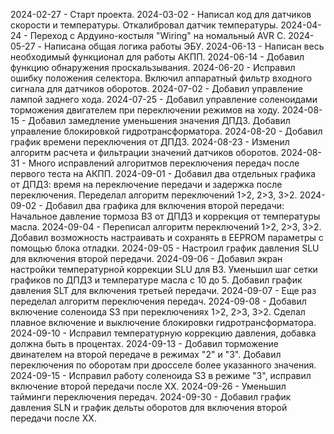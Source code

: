 2024-02-27 - Старт проекта.
2024-03-02 - Написал код для датчиков скорости и температуры.
				Откалибровал датчик температуры.
2024-04-24 - Переход с Ардуино-костыля "Wiring" на номальный AVR C.
2024-05-27 - Написана общая логика работы ЭБУ.
2024-06-13 - Написан весь необходимый функционал для работы АКПП.
2024-06-14 - Добавил функцию обнаружения проскальзывания.
2024-06-20 - Исправил ошибку положения селектора.
				Включил аппаратный фильтр входного сигнала для датчиков оборотов.
2024-07-02 - Добавил управление лампой заднего хода.
2024-07-25 - Добавил управление соленоидами торможения двигателем
				при переключении режимов на ходу.
2024-08-15 - Добавил замедление уменьшения значения ДПДЗ.
				Добавил управление блокировкой гидротрансформатора.
2024-08-20 - Добавил график времени переключения от ДПДЗ.
2024-08-23 - Изменил алгоритм расчета и фильтрации значений датчиков оборотов.
2024-08-31 - Много исправлений алгоритмов переключения передач после первого теста на АКПП.
2024-09-01 - Добавил два отдельных графика от ДПДЗ: 
					время на переключение передачи и задержка после переключения.
				Переделал алгоритм переключений 1>2, 2>3, 3>2.
2024-09-02 - Добавил два графика для включения второй передачи:
				Начальное давление тормоза B3 от ДПДЗ и коррекция от температуры масла.
2024-09-04 - Переписал алгоритм переключений 1>2, 2>3, 3>2.
				Добавил возможность настраивать и сохранять в EEPROM параметры с
				помощью блока отладки.
2024-09-05 - Настроил график давления SLU для включения второй передачи.
2024-09-06 - Добавил экран настройки температурной коррекции SLU для B3.
				Уменьшил шаг сетки графиков по ДПДЗ и температуре масла с 10 до 5.
				Добавил график давления SLT для включения третьей передачи.
2024-09-07 - Еще раз переделал алгоритм переключения передач.
2024-09-08 - Добавил включение соленоида S3 при переключениях 1>2, 2>3, 3>2.
				Сделал плавное включение и выключение блокировки гидротрансформатора.
2024-09-10 - Исправил температурную коррекцию давления, добавка должна быть в процентах.
2024-09-13 - Добавил торможение двинателем на второй передаче в режимах "2" и "3".
				Добавил переключения по оборотам при дросселе более указанного значения.
2024-09-15 - Исправил работу соленоида S3 в режиме "3", исправил включение второй передачи
				после ХХ.
2024-09-26 - Уменьшил тайминги переключения передач.
2024-09-30 - Добавил график давления SLN и график дельты оборотов для включения
				второй передачи после ХХ.